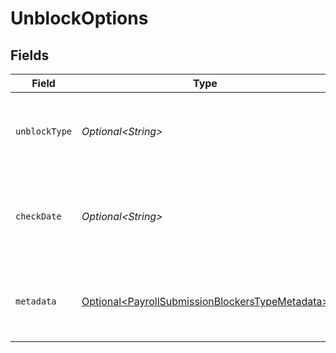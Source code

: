# UnblockOptions


## Fields

| Field                                                                                                                | Type                                                                                                                 | Required                                                                                                             | Description                                                                                                          |
| -------------------------------------------------------------------------------------------------------------------- | -------------------------------------------------------------------------------------------------------------------- | -------------------------------------------------------------------------------------------------------------------- | -------------------------------------------------------------------------------------------------------------------- |
| `unblockType`                                                                                                        | *Optional\<String>*                                                                                                  | :heavy_minus_sign:                                                                                                   | The type of unblock option for the submission blocker.                                                               |
| `checkDate`                                                                                                          | *Optional\<String>*                                                                                                  | :heavy_minus_sign:                                                                                                   | The payment check date associated with the unblock option.                                                           |
| `metadata`                                                                                                           | [Optional\<PayrollSubmissionBlockersTypeMetadata>](../../models/components/PayrollSubmissionBlockersTypeMetadata.md) | :heavy_minus_sign:                                                                                                   | Additional data associated with the unblock option.                                                                  |